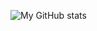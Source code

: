 ![My GitHub stats](https://github-readme-stats.vercel.app/api?username=BelKed&show_icons=true&theme=tokyonight)
